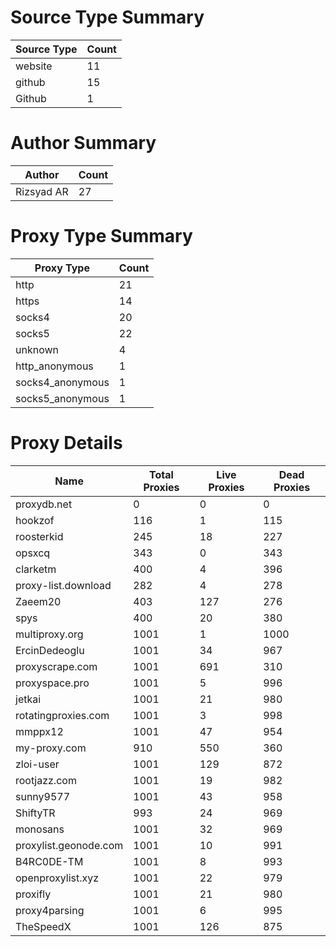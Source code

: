 # Source Type Summary

| Source Type | Count |
|-------------|-------|
| website | 11 |
| github | 15 |
| Github | 1 |


# Author Summary

| Author | Count |
|--------|-------|
| Rizsyad AR | 27 |


# Proxy Type Summary

| Proxy Type | Count |
|------------|-------|
| http | 21 |
| https | 14 |
| socks4 | 20 |
| socks5 | 22 |
| unknown | 4 |
| http_anonymous | 1 |
| socks4_anonymous | 1 |
| socks5_anonymous | 1 |


# Proxy Details

| Name | Total Proxies | Live Proxies | Dead Proxies |
|------|---------------|--------------|---------------|
| proxydb.net | 0 | 0 | 0 |
| hookzof | 116 | 1 | 115 |
| roosterkid | 245 | 18 | 227 |
| opsxcq | 343 | 0 | 343 |
| clarketm | 400 | 4 | 396 |
| proxy-list.download | 282 | 4 | 278 |
| Zaeem20 | 403 | 127 | 276 |
| spys | 400 | 20 | 380 |
| multiproxy.org | 1001 | 1 | 1000 |
| ErcinDedeoglu | 1001 | 34 | 967 |
| proxyscrape.com | 1001 | 691 | 310 |
| proxyspace.pro | 1001 | 5 | 996 |
| jetkai | 1001 | 21 | 980 |
| rotatingproxies.com | 1001 | 3 | 998 |
| mmppx12 | 1001 | 47 | 954 |
| my-proxy.com | 910 | 550 | 360 |
| zloi-user | 1001 | 129 | 872 |
| rootjazz.com | 1001 | 19 | 982 |
| sunny9577 | 1001 | 43 | 958 |
| ShiftyTR | 993 | 24 | 969 |
| monosans | 1001 | 32 | 969 |
| proxylist.geonode.com | 1001 | 10 | 991 |
| B4RC0DE-TM | 1001 | 8 | 993 |
| openproxylist.xyz | 1001 | 22 | 979 |
| proxifly | 1001 | 21 | 980 |
| proxy4parsing | 1001 | 6 | 995 |
| TheSpeedX | 1001 | 126 | 875 |
